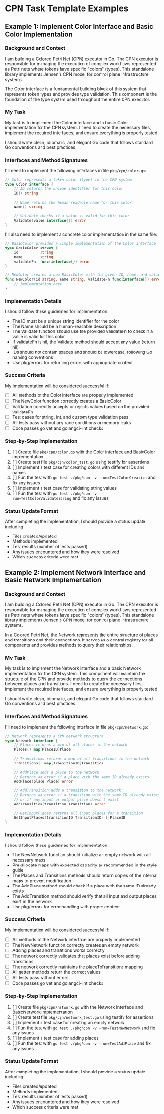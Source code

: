 # CPN Task Template Examples

## Example 1: Implement Color Interface and Basic Color Implementation

### Background and Context
I am building a Colored Petri Net (CPN) executor in Go. The CPN executor is responsible for managing the execution of complex workflows represented as Petri nets where tokens have specific "colors" (types). This standalone library implements Jensen's CPN model for control plane infrastructure systems.

The Color interface is a fundamental building block of this system that represents token types and provides type validation. This component is the foundation of the type system used throughout the entire CPN executor.

### My Task
My task is to implement the Color interface and a basic Color implementation for the CPN system. I need to create the necessary files, implement the required interfaces, and ensure everything is properly tested.

I should write clean, idiomatic, and elegant Go code that follows standard Go conventions and best practices.

### Interfaces and Method Signatures
I'll need to implement the following interfaces in file `pkg/cpn/color.go`:

```go
// Color represents a token color (type) in the CPN system
type Color interface {
    // ID returns the unique identifier for this color
    ID() string
    
    // Name returns the human-readable name for this color
    Name() string
    
    // Validate checks if a value is valid for this color
    Validate(value interface{}) error
}
```

I'll also need to implement a concrete color implementation in the same file:

```go
// BasicColor provides a simple implementation of the Color interface
type BasicColor struct {
    id          string
    name        string
    validateFn  func(interface{}) error
}

// NewColor creates a new BasicColor with the given ID, name, and validation function
func NewColor(id string, name string, validateFn func(interface{}) error) Color {
    // Implementation here
}
```

### Implementation Details
I should follow these guidelines for implementation:
- The ID must be a unique string identifier for the color
- The Name should be a human-readable description
- The Validate function should use the provided validateFn to check if a value is valid for this color
- If validateFn is nil, the Validate method should accept any value (return nil)
- IDs should not contain spaces and should be lowercase, following Go naming conventions
- Use pkg/errors for returning errors with appropriate context

### Success Criteria
My implementation will be considered successful if:

- [ ] All methods of the Color interface are properly implemented
- [ ] The NewColor function correctly creates a BasicColor
- [ ] Validation correctly accepts or rejects values based on the provided validateFn
- [ ] Test cases for string, int, and custom type validation pass
- [ ] All tests pass without any race conditions or memory leaks
- [ ] Code passes go vet and golangci-lint checks

### Step-by-Step Implementation
1. [ ] Create file `pkg/cpn/color.go` with the Color interface and BasicColor implementation
2. [ ] Create test file `pkg/cpn/color_test.go` using testify for assertions
3. [ ] Implement a test case for creating colors with different IDs and names
4. [ ] Run the test with `go test ./pkg/cpn -v -run=TestColorCreation` and fix any issues
5. [ ] Implement a test case for validating string values
6. [ ] Run the test with `go test ./pkg/cpn -v -run=TestColorValidateString` and fix any issues

### Status Update Format
After completing the implementation, I should provide a status update including:
- Files created/updated
- Methods implemented
- Test results (number of tests passed)
- Any issues encountered and how they were resolved
- Which success criteria were met

## Example 2: Implement Network Interface and Basic Network Implementation

### Background and Context
I am building a Colored Petri Net (CPN) executor in Go. The CPN executor is responsible for managing the execution of complex workflows represented as Petri nets where tokens have specific "colors" (types). This standalone library implements Jensen's CPN model for control plane infrastructure systems.

In a Colored Petri Net, the Network represents the entire structure of places and transitions and their connections. It serves as a central registry for all components and provides methods to query their relationships.

### My Task
My task is to implement the Network interface and a basic Network implementation for the CPN system. This component will maintain the structure of the CPN and provide methods to query the connections between places and transitions. I need to create the necessary files, implement the required interfaces, and ensure everything is properly tested.

I should write clean, idiomatic, and elegant Go code that follows standard Go conventions and best practices.

### Interfaces and Method Signatures
I'll need to implement the following interface in file `pkg/cpn/network.go`:

```go
// Network represents a CPN network structure
type Network interface {
    // Places returns a map of all places in the network
    Places() map[PlaceID]Place
    
    // Transitions returns a map of all transitions in the network
    Transitions() map[TransitionID]Transition
    
    // AddPlace adds a place to the network
    // Returns an error if a place with the same ID already exists
    AddPlace(place Place) error
    
    // AddTransition adds a transition to the network
    // Returns an error if a transition with the same ID already exists
    // or if any input or output place doesn't exist
    AddTransition(transition Transition) error
    
    // GetInputPlaces returns all input places for a transition
    GetInputPlaces(transitionID TransitionID) []PlaceID
}
```

### Implementation Details
I should follow these guidelines for implementation:
- The NewNetwork function should initialize an empty network with all necessary maps
- Pre-allocate maps with expected capacity as recommended in the style guide
- The Places and Transitions methods should return copies of the internal maps to prevent modification
- The AddPlace method should check if a place with the same ID already exists
- The AddTransition method should verify that all input and output places exist in the network
- Use pkg/errors for error handling with proper context

### Success Criteria
My implementation will be considered successful if:

- [ ] All methods of the Network interface are properly implemented
- [ ] The NewNetwork function correctly creates an empty network
- [ ] Adding places and transitions works correctly
- [ ] The network correctly validates that places exist before adding transitions
- [ ] The network correctly maintains the placeToTransitions mapping
- [ ] All getter methods return the correct values
- [ ] All tests pass without errors
- [ ] Code passes go vet and golangci-lint checks

### Step-by-Step Implementation
1. [ ] Create file `pkg/cpn/network.go` with the Network interface and BasicNetwork implementation
2. [ ] Create test file `pkg/cpn/network_test.go` using testify for assertions
3. [ ] Implement a test case for creating an empty network
4. [ ] Run the test with `go test ./pkg/cpn -v -run=TestNewNetwork` and fix any issues
5. [ ] Implement a test case for adding places
6. [ ] Run the test with `go test ./pkg/cpn -v -run=TestAddPlace` and fix any issues

### Status Update Format
After completing the implementation, I should provide a status update including:
- Files created/updated
- Methods implemented
- Test results (number of tests passed)
- Any issues encountered and how they were resolved
- Which success criteria were met
